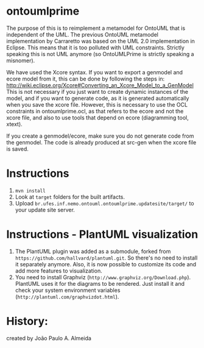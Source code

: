 ontoumlprime
============
The purpose of this is to reimplement a metamodel for OntoUML that is independent of the UML. 
The previous OntoUML metamodel implementation by Carraretto was based on the UML 2.0 implementation
in Eclipse. This means that it is too polluted with UML constraints. Strictly speaking this is not 
UML anymore (so OntoUMLPrime is strictly speaking a misnomer). 
 
We have used the Xcore syntax. If you want to export a genmodel and ecore model from it, this can be done by following the steps in:
http://wiki.eclipse.org/Xcore#Converting_an_Xcore_Model_to_a_GenModel
This is not necessary if you just want to create dynamic instances of the model, and if you want to generate code, as it is generated
automatically when you save the xcore file. However, this is necessary to use the OCL constraints in ontoumlprime.ocl, as that refers
to the ecore and not the xcore file, and also to use tools that depend on ecore (diagramming tool, xtext). 
 
If you create a genmodel/ecore, make sure you do not generate code from the genmodel. The code is already produced at src-gen
when the xcore file is saved.

Instructions
============

1. `mvn install`
2. Look at `target` folders for the built artifacts.
3. Upload `br.ufes.inf.nemo.ontouml.ontoumlprime.updatesite/target/` to your
   update site server.

Instructions - PlantUML visualization
=====================================

1. The PlantUML plugin was added as a submodule, forked from `https://github.com/hallvard/plantuml.git`. So there's no need to install it separately anymore. Also, it is now possible to customize its code and add more features to visualization.
2. You need to install Graphviz (`http://www.graphviz.org/Download.php`). PlantUML uses it for the diagrams to be rendered. Just install it and check your system environment variables (`http://plantuml.com/graphvizdot.html`).

History:
========
created by João Paulo A. Almeida
